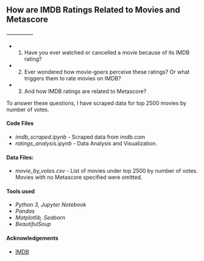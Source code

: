## How are IMDB Ratings Related to Movies and Metascore
—————

* 1. Have you ever watched or cancelled a movie because of its IMDB rating? 
* 2. Ever wondered how movie-goers perceive these ratings? Or what triggers them to rate movies on IMDB? 
* 3. And how IMDB ratings are related to Metascore?

To answer these questions, I have scraped data for top 2500 movies by number of votes. 


#### Code Files
* *imdb_scraped.ipynb* - Scraped data from imdb.com
* *ratings_analysis.ipynb* - Data Analysis and Visualization.

#### Data Files:
* *movie_by_votes.csv* - List of movies under top 2500 by number of votes. Movies with no Metascore specified were omitted.


#### Tools used
* *Python 3, Jupyter Notebook*
* *Pandas*
* *Matplotlib, Seaborn*
* *BeautifulSoup*


#### Acknowledgements
* [IMDB](http://www.imdb.com)
